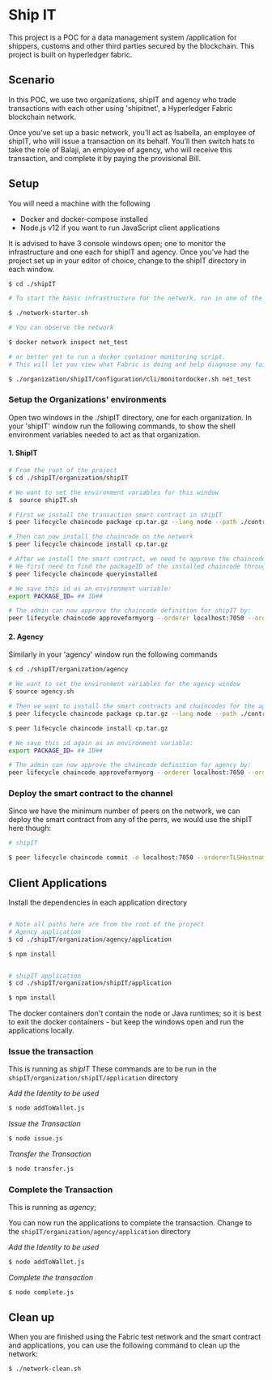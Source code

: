# Ship IT 

This project is a POC for a data management system /application for shippers, customs and other third parties secured by the blockchain. This project is built on hyperledger fabric.

## Scenario

In this POC, we use two organizations, shipIT and agency who trade transactions with each other using 'shipitnet', a Hyperledger Fabric blockchain network.

Once you’ve set up a basic network, you’ll act as Isabella, an employee of shipIT, who will issue a transaction on its behalf. You’ll then switch hats to take the role of Balaji, an employee of agency, who will receive this transaction, and complete it by paying the provisional Bill.

## Setup

You will need a machine with the following

- Docker and docker-compose installed
- Node.js v12 if you want to run JavaScript client applications

It is advised to have 3 console windows open; one to monitor the infrastructure and one each for shipIT and agency. Once you've had the project set up in your editor of choice, change to the shipIT directory in each window.

```bash
$ cd ./shipIT

# To start the basic infrastructure for the network, run in one of the three consoles:

$ ./network-starter.sh

# You can observe the network

$ docker network inspect net_test 

# or better yet to run a docker container monitoring script. 
# This will let you view what Fabric is doing and help diagnose any failures.

$ ./organization/shipIT/configuration/cli/monitordocker.sh net_test
```

### Setup the Organizations' environments

Open two windows in the ./shipIT directory, one for each organization. In your 'shipIT' window run the following commands, to show the shell environment variables needed to act as that organization.

#### 1. ShipIT

```bash
# From the root of the project
$ cd ./shipIT/organization/shipIT

# We want to set the environment variables for this window
$  source shipIT.sh

# First we install the transaction smart contract in shipIT
$ peer lifecycle chaincode package cp.tar.gz --lang node --path ./contract --label cp_0

# Then can now install the chaincode on the network
$ peer lifecycle chaincode install cp.tar.gz

# After we install the smart contract, we need to approve the chaincode definition for transactioncontract as shipIT.
# We first need to find the packageID of the installed chaincode through:
$ peer lifecycle chaincode queryinstalled

# We save this id as an environment variable:
export PACKAGE_ID= ## ID##

# The admin can now approve the chaincode definition for shipIT by:
peer lifecycle chaincode approveformyorg --orderer localhost:7050 --ordererTLSHostnameOverride orderer.example.com --channelID mychannel --name trxncontract -v 0 --package-id $PACKAGE_ID --sequence 1 --tls --cafile $ORDERER_CA

```

#### 2. Agency

Similarly in your 'agency' window run the following commands

```bash
$ cd ./shipIT/organization/agency

# We want to set the environment variables for the agency window
$ source agency.sh

# Then we want to install the smart contracts and chaincodes for the agency as we did with agency
$ peer lifecycle chaincode package cp.tar.gz --lang node --path ./contract --label cp_0

$ peer lifecycle chaincode install cp.tar.gz

# We save this id again as an environment variable:
export PACKAGE_ID= ## ID##

# The admin can now approve the chaincode definition for agency by:
peer lifecycle chaincode approveformyorg --orderer localhost:7050 --ordererTLSHostnameOverride orderer.example.com --channelID mychannel --name trxncontract -v 0 --package-id $PACKAGE_ID --sequence 1 --tls --cafile $ORDERER_CA
```

### Deploy the smart contract to the channel

Since we have the minimum number of peers on the network, we can deploy the smart contract from any of the perrs, we would use the shipIT here though:

```bash
# shipIT

$ peer lifecycle chaincode commit -o localhost:7050 --ordererTLSHostnameOverride orderer.example.com --peerAddresses localhost:7051 --tlsRootCertFiles ${PEER0_ORG1_CA} --peerAddresses localhost:9051 --tlsRootCertFiles ${PEER0_ORG2_CA} --channelID mychannel --name trxncontract -v 0 --sequence 1 --tls --cafile $ORDERER_CA --waitForEvent

```

## Client Applications

Install the dependencies in each application directory

```bash

# Note all paths here are from the root of the project
# Agency application
$ cd ./shipIT/organization/agency/application

$ npm install


# shipIT application
$ cd ./shipIT/organization/shipIT/application 

$ npm install

```

The docker containers don't contain the node or Java runtimes; so it is best to exit the docker containers - but keep the windows open and run the applications locally.

### Issue the transaction

This is running as _shipIT_ These commands are to be run in the `shipIT/organization/shipIT/application` directory 

_Add the Identity to be used_

``` bash 
$ node addToWallet.js

```

_Issue the Transaction_

```bash
$ node issue.js

```

_Transfer the Transaction_

```bash
$ node transfer.js

```

### Complete the Transaction

This is running as _agency_;

You can now run the applications to complete the transaction. Change to the `shipIT/organization/agency/application` directory

_Add the Identity to be used_

```bash 
$ node addToWallet.js

```

_Complete the transaction_

```
$ node complete.js

```

## Clean up

When you are finished using the Fabric test network and the smart contract and applications, you can use the following command to clean up the network:

```bash
$ ./network-clean.sh

```